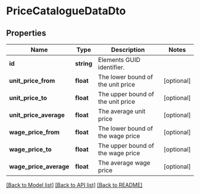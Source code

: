 # PriceCatalogueDataDto

## Properties
Name | Type | Description | Notes
------------ | ------------- | ------------- | -------------
**id** | **string** | Elements GUID identifier. | 
**unit_price_from** | **float** | The lower bound of the unit price | [optional] 
**unit_price_to** | **float** | The upper bound of the unit price | [optional] 
**unit_price_average** | **float** | The average unit price | [optional] 
**wage_price_from** | **float** | The lower bound of the wage price | [optional] 
**wage_price_to** | **float** | The upper bound of the wage price | [optional] 
**wage_price_average** | **float** | The average wage price | [optional] 

[[Back to Model list]](../README.md#documentation-for-models) [[Back to API list]](../README.md#documentation-for-api-endpoints) [[Back to README]](../README.md)


